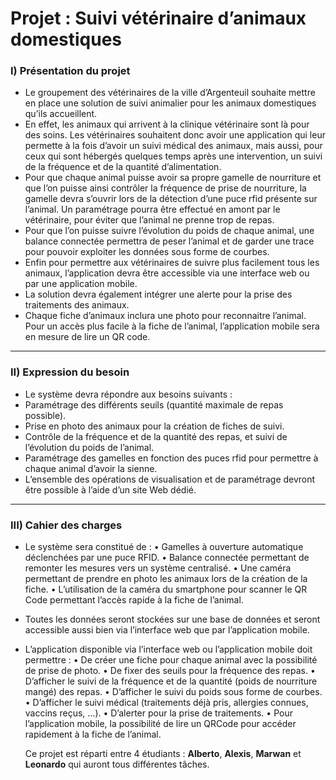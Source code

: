 # Projet : Suivi vétérinaire d’animaux domestiques

### I) Présentation du projet
- Le groupement des vétérinaires de la ville d’Argenteuil souhaite mettre en place une solution de suivi animalier pour les animaux domestiques qu’ils accueillent.
- En effet, les animaux qui arrivent à la clinique vétérinaire sont là pour des soins. Les vétérinaires souhaitent donc avoir une application qui leur permette
  à la fois d’avoir un suivi médical des animaux, mais aussi, pour ceux qui sont hébergés quelques temps après une intervention, un suivi de la fréquence et de la quantité d’alimentation.
- Pour que chaque animal puisse avoir sa propre gamelle de nourriture et que l’on puisse ainsi contrôler la fréquence de prise de nourriture, la gamelle devra s’ouvrir lors de la détection
  d’une puce rfid présente sur l’animal. Un paramétrage pourra être effectué en amont par le vétérinaire, pour éviter que l’animal ne prenne trop de repas.
- Pour que l’on puisse suivre l’évolution du poids de chaque animal, une balance connectée permettra de peser l’animal et de garder une trace pour pouvoir exploiter les données sous forme de courbes.
- Enfin pour permettre aux vétérinaires de suivre plus facilement tous les animaux, l’application devra être accessible via une interface web ou par une application mobile.
- La solution devra également intégrer une alerte pour la prise des traitements des animaux.
- Chaque fiche d’animaux inclura une photo pour reconnaitre l’animal. Pour un accès plus facile à la fiche de l’animal, l’application mobile sera en mesure de lire un QR code.

-------------------------------------------------------------------------------------------------------------------------------------------------------------------------------------------------------------

### II) Expression du besoin
- Le système devra répondre aux besoins suivants :
- Paramétrage des différents seuils (quantité maximale de repas possible).
- Prise en photo des animaux pour la création de fiches de suivi.
- Contrôle de la fréquence et de la quantité des repas, et suivi de l’évolution du poids de l’animal.
- Paramétrage des gamelles en fonction des puces rfid pour permettre à chaque animal d’avoir la sienne.
- L’ensemble des opérations de visualisation et de paramétrage devront être possible à l’aide d’un site Web dédié.

-------------------------------------------------------------------------------------------------------------------------------------------------------------------------------------------------------------

### III) Cahier des charges
- Le système sera constitué de :
    • Gamelles à ouverture automatique déclenchées par une puce RFID.
    • Balance connectée permettant de remonter les mesures vers un système centralisé.
    • Une caméra permettant de prendre en photo les animaux lors de la création de la fiche.
    • L’utilisation de la caméra du smartphone pour scanner le QR Code permettant l’accès rapide à la fiche de l’animal.
- Toutes les données seront stockées sur une base de données et seront accessible aussi bien via l’interface web que par l’application mobile.
- L’application disponible via l’interface web ou l’application mobile doit permettre :
    • De créer une fiche pour chaque animal avec la possibilité de prise de photo.
    • De fixer des seuils pour la fréquence des repas.
    • D’afficher le suivi de la fréquence et de la quantité (poids de nourriture mangé) des repas.
    • D’afficher le suivi du poids sous forme de courbes.
    • D’afficher le suivi médical (traitements déjà pris, allergies connues, vaccins reçus, …).
    • D’alerter pour la prise de traitements.
    • Pour l’application mobile, la possibilité de lire un QRCode pour accéder rapidement à la fiche de l’animal.


  Ce projet est réparti entre 4 étudiants : __Alberto__, __Alexis__, __Marwan__ et __Leonardo__ qui auront tous différentes tâches.
